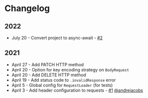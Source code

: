 # Changelog

## 2022

* July 20 - Convert project to async-await - [#2](https://github.com/joemasilotti/HTTP-Client/pull/2)

## 2021

* April 27 - Add PATCH HTTP method
* April 20 - Option for key encoding strategy on `BodyRequest`
* April 20 - Add DELETE HTTP method
* April 19 - Add status code to `.invalidResponse` error
* April 5 - Global config for `RequestLoader` (for tests)
* April 3 - Add header configuration to requests - [#1](Ghttps://github.com/joemasilotti/HTTP-Client/pull/1) [@andrejacobs](https://github.com/andrejacobs)
